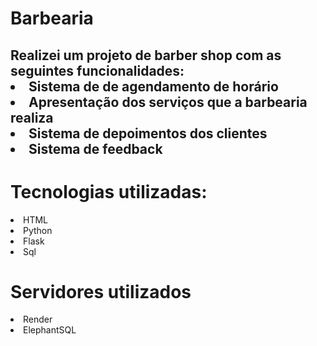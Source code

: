 # Barbearia

<h2>
  Realizei um projeto de barber shop com as seguintes funcionalidades:</br>
  <li>Sistema de de agendamento de horário</li> 
  <li>Apresentação dos serviços que a barbearia realiza</li>
  <li>Sistema de depoimentos dos clientes</li>
  <li>Sistema de feedback</li>
</h2>

# Tecnologias utilizadas:

<li>HTML</li>
<li>Python</li>
<li>Flask</li>
<li>Sql</li>

# Servidores utilizados

<li>Render</li>
<li>ElephantSQL</li>
